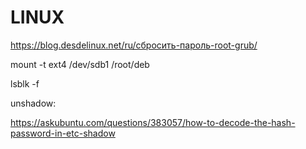 # LINUX



https://blog.desdelinux.net/ru/сбросить-пароль-root-grub/

mount -t ext4 /dev/sdb1 /root/deb

lsblk -f


unshadow:

https://askubuntu.com/questions/383057/how-to-decode-the-hash-password-in-etc-shadow
